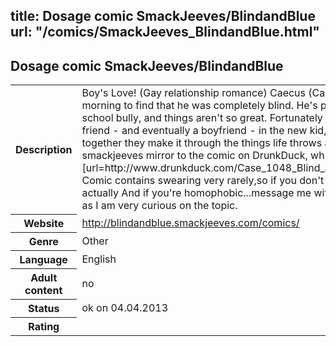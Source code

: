 title: Dosage comic SmackJeeves/BlindandBlue
url: "/comics/SmackJeeves_BlindandBlue.html"
---
Dosage comic SmackJeeves/BlindandBlue
-----------------------------------------

<table class="comicinfo">
<tr>
<th>Description</th><td>Boy's Love! (Gay relationship romance) Caecus (Case) woke up one morning to find that he was completely blind. He's picked on by the school bully, and things aren't so great. Fortunately for Case, he finds a friend - and eventually a boyfriend - in the new kid, Darryl, and together they make it through the things life throws at them. A smackjeeves mirror to the comic on DrunkDuck, which you can read [url=http://www.drunkduck.com/Case_1048_Blind_and_Blue/]here[/url] Comic contains swearing very rarely,so if you don't like it...you'll be fine actually And if you're homophobic...message me with your reasons why as I am very curious on the topic.</td>
</tr>
<tr>
<th>Website</th><td><a href="http://blindandblue.smackjeeves.com/comics/">http://blindandblue.smackjeeves.com/comics/</a></td>
</tr>
<tr>
<th>Genre</th><td>Other</td>
</tr>
<tr>
<th>Language</th><td>English</td>
</tr>
<tr>
<th>Adult content</th><td>no</td>
</tr>
<tr>
<th>Status</th><td>ok on 04.04.2013</td>
</tr>
<tr>
<th>Rating</th><td><div class="g-plusone" data-size="standard" data-annotation="bubble"
 data-href="http://blindandblue.smackjeeves.com/comics/"></div></td>
</tr>
</table>
<script type="text/javascript">
  (function() {
    var po = document.createElement('script'); po.type = 'text/javascript'; po.async = true;
    po.src = 'https://apis.google.com/js/plusone.js';
    var s = document.getElementsByTagName('script')[0]; s.parentNode.insertBefore(po, s);
  })();
</script>
